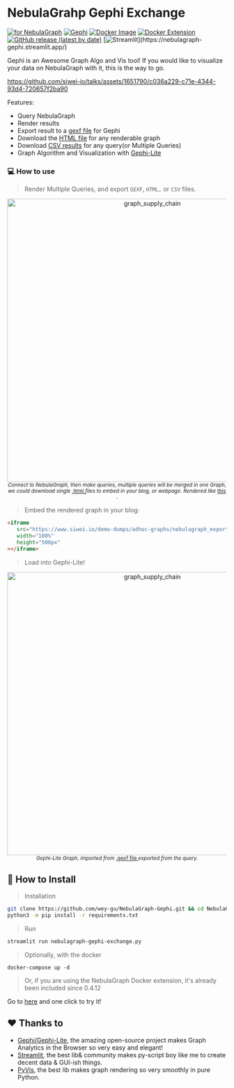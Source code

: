 # **Nebula**Grahp **Gephi** Exchange

[![for NebulaGraph](https://img.shields.io/badge/Toolchain-NebulaGraph-blue)](https://github.com/vesoft-inc/nebula) [![Gephi](https://img.shields.io/badge/Gephi-Supported-brightgreen)](https://github.com/gephi/gephi-lite/) [![Docker Image](https://img.shields.io/docker/v/weygu/nebulagraph-gephi-exchange?label=Image&logo=docker)](https://hub.docker.com/r/weygu/nebulagraph-gephi-exchange) [![Docker Extension](https://img.shields.io/badge/Docker-Extension-blue?logo=docker)](https://hub.docker.com/extensions/weygu/nebulagraph-dd-ext) [![GitHub release (latest by date)](https://img.shields.io/github/v/release/wey-gu/NebulaGraph-Gephi?label=Version)](https://github.com/wey-gu/NebulaGraph-Gephi/releases) [![Streamlit](https://static.streamlit.io/badges/streamlit_badge_black_white.svg?)](https://nebulagraph-gephi.streamlit.app/) 

Gephi is an Awesome Graph Algo and Vis tool! If you would like to visualize your data on NebulaGraph with it, this is the way to go.

https://github.com/siwei-io/talks/assets/1651790/c036a229-c71e-4344-93d4-720657f2ba90

Features:

- Query NebulaGraph
- Render results
- Export result to a [gexf file](https://raw.githubusercontent.com/wey-gu/NebulaGraph-Gephi/main/example/nebulagraph_export.gexf) for Gephi
- Download the [HTML file](https://raw.githubusercontent.com/wey-gu/NebulaGraph-Gephi/main/example/nebulagraph_export.html) for any renderable graph
- Download [CSV results](https://raw.githubusercontent.com/wey-gu/NebulaGraph-Gephi/main/example/nebulagraph_export.csv) for any query(or Multiple Queries)
- Graph Algorithm and Visualization with [Gephi-Lite](https://github.com/gephi/gephi-lite/)

### 💻 How to use

> Render Multiple Queries, and export `GEXF`, `HTML,` or `CSV` files.

<p align="center">
  <a href="https://www.siwei.io/demo-dumps/adhoc-graphs/nebulagraph_export_supply_chain.html">
    <img width="650" alt="graph_supply_chain" src="https://github.com/wey-gu/NebulaGraph-Gephi/assets/1651790/00524169-70ee-469b-9408-92fd58840b37">
  </a>
  <br>
  <small>
    <i>Connect to NebulaGraph, then make queries, multiple queries will be merged in one Graph, we could download single </i>
    <a href="https://raw.githubusercontent.com/wey-gu/NebulaGraph-Gephi/main/example/nebulagraph_export.html">
      .html
    </a>
    <i>files to embed in your blog, or webpage. Rendered like </i>
    <a href="https://www.siwei.io/demo-dumps/adhoc-graphs/nebulagraph_export_supply_chain.html">
      this
    </a>.
  </small>
</p>

> Embed the rendered graph in your blog:

```html
<iframe
   src="https://www.siwei.io/demo-dumps/adhoc-graphs/nebulagraph_export_supply_chain.html"
   width="100%"
   height="500px"
></iframe>
```

> Load into Gephi-Lite!

<p align="center">
  <a href="https://www.siwei.io/demo-dumps/adhoc-graphs/nebulagraph_export_supply_chain.html">
    <img width="650" alt="graph_supply_chain" src="https://github.com/wey-gu/NebulaGraph-Gephi/assets/1651790/63894390-824c-4b98-bb1d-769c88ef23a9">
  </a>
  <br>
  <small>
    <i>Gephi-Lite Graph, imported from </i>
    <a href="https://raw.githubusercontent.com/wey-gu/NebulaGraph-Gephi/main/example/nebulagraph_export.gexf">
      .gexf file
    </a>
     <i> exported from the query.</i>
  </small>
</p>


## 🚀 How to Install

> Installation

```bash
git clone https://github.com/wey-gu/NebulaGraph-Gephi.git && cd NebulaGraph-Gephi
python3 -m pip install -r requirements.txt
```

> Run

```bash
streamlit run nebulagraph-gephi-exchange.py
```

> Optionally, with the docker

```
docker-compose up -d
```

> Or, if you are using the NebulaGraph Docker extension, it's already been included since 0.4.12

Go to [here](https://hub.docker.com/extensions/weygu/nebulagraph-dd-ext) and one click to try it!



## ♥️ Thanks to

- [Gephi/Gephi-Lite](Gephi/Gephi-Lite), the amazing open-source project makes Graph Analytics in the Browser so very easy and elegant!
- [Streamlit](https://streamlit.io/), the best lib& community makes py-script boy like me to create decent data & GUI-ish things.
- [PyVis](https://github.com/WestHealth/pyvis), the best lib makes graph rendering so very smoothly in pure Python.
